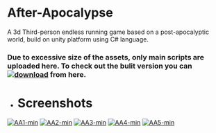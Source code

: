 # After-Apocalypse
A 3d Third-person endless running game based on a post-apocalyptic world, build on unity platform using C# language.

### Due to excessive size of the assets, only main scripts are uploaded here. To check out the bulit version you can [![download](https://i.ibb.co/c20ghBb/download.png)](https://drive.google.com/file/d/1-c-Opg3CzROyGbBPEm0OVTPxXuG5jO36/view) from here.

* # Screenshots
<a href="https://ibb.co/WBJmfwV"><img src="https://i.ibb.co/j3XnD2J/AA1-min.png" alt="AA1-min" border="0"></a>
<a href="https://ibb.co/Wgks4NW"><img src="https://i.ibb.co/NZ97dg6/AA2-min.png" alt="AA2-min" border="0"></a>
<a href="https://ibb.co/drS7TBG"><img src="https://i.ibb.co/g3G62yz/AA3-min.png" alt="AA3-min" border="0"></a>
<a href="https://ibb.co/7KWvhr1"><img src="https://i.ibb.co/SBnNSV3/AA4-min.png" alt="AA4-min" border="0"></a>
<a href="https://ibb.co/xLnkXYw"><img src="https://i.ibb.co/C8jcm64/AA5-min.png" alt="AA5-min" border="0"></a>
